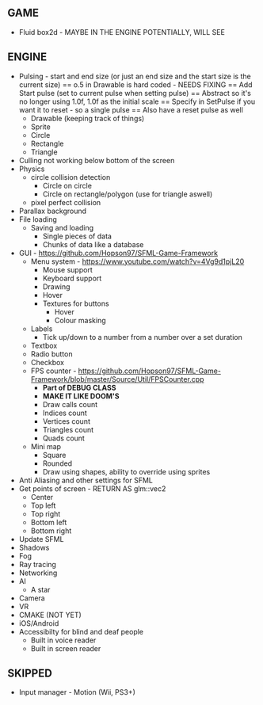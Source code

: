 GAME
-----------------------------------------------------------------
* Fluid box2d - MAYBE IN THE ENGINE POTENTIALLY, WILL SEE


ENGINE
-----------------------------------------------------------------
* Pulsing - start and end size (or just an end size and the start size is the current size)
== o.5 in Drawable is hard coded - NEEDS FIXING
== Add Start pulse (set to current pulse when setting pulse)
== Abstract so it's no longer using 1.0f, 1.0f as the initial scale
== Specify in SetPulse if you want it to reset - so a single pulse
== Also have a reset pulse as well
    - Drawable (keeping track of things)
    - Sprite
    - Circle
    - Rectangle
    - Triangle
* Culling not working below bottom of the screen
* Physics
    - circle collision detection
        - Circle on circle
        - Circle on rectangle/polygon (use for triangle aswell)
    - pixel perfect collision
* Parallax background
* File loading
    - Saving and loading
        - Single pieces of data
        - Chunks of data like a database
* GUI - https://github.com/Hopson97/SFML-Game-Framework
    - Menu system - https://www.youtube.com/watch?v=4Vg9d1pjL20
        - Mouse support
        - Keyboard support
        - Drawing
        - Hover
        - Textures for buttons
            - Hover
            - Colour masking
    - Labels
        - Tick up/down to a number from a number over a set duration
    - Textbox
    - Radio button
    - Checkbox
    - FPS counter - https://github.com/Hopson97/SFML-Game-Framework/blob/master/Source/Util/FPSCounter.cpp
        - **Part of DEBUG CLASS**
        - **MAKE IT LIKE DOOM'S**
        - Draw calls count
        - Indices count
        - Vertices count
        - Triangles count
        - Quads count
    - Mini map
        - Square
        - Rounded
        - Draw using shapes, ability to override using sprites
* Anti Aliasing and other settings for SFML
* Get points of screen - RETURN AS glm::vec2
    - Center
    - Top left
    - Top right
    - Bottom left
    - Bottom right
* Update SFML
* Shadows
* Fog
* Ray tracing
* Networking
* AI
    - A star
* Camera
* VR
* CMAKE (NOT YET)
* iOS/Android
* Accessibilty for blind and deaf people
    - Built in voice reader
    - Built in screen reader


SKIPPED
-----------------------------------------------------------------
* Input manager - Motion (Wii, PS3+)
